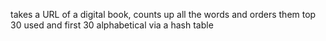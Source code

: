 takes a URL of a digital book, counts up all the words and orders them top 30 used and first 30 alphabetical via a hash table
